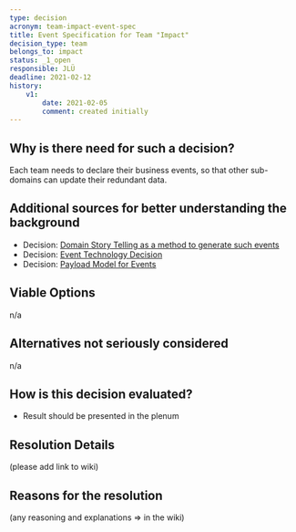 ```yaml
---
type: decision
acronym: team-impact-event-spec
title: Event Specification for Team "Impact"  
decision_type: team
belongs_to: impact
status: _1_open
responsible: JLÜ
deadline: 2021-02-12
history:
    v1:
        date: 2021-02-05
        comment: created initially
---
```


## Why is there need for such a decision?

Each team needs to declare their business events, so that other sub-domains can update their redundant data. 

## Additional sources for better understanding the background

* Decision: [Domain Story Telling as a method to generate such events](./sig-eventing-domain-research)
* Decision: [Event Technology Decision](./sig-eventing-solution) 
* Decision: [Payload Model for Events](./sig-eventing-pattern)


## Viable Options

n/a

## Alternatives not seriously considered

n/a

## How is this decision evaluated?

- Result should be presented in the plenum

## Resolution Details

(please add link to wiki)

## Reasons for the resolution

(any reasoning and explanations => in the wiki)

